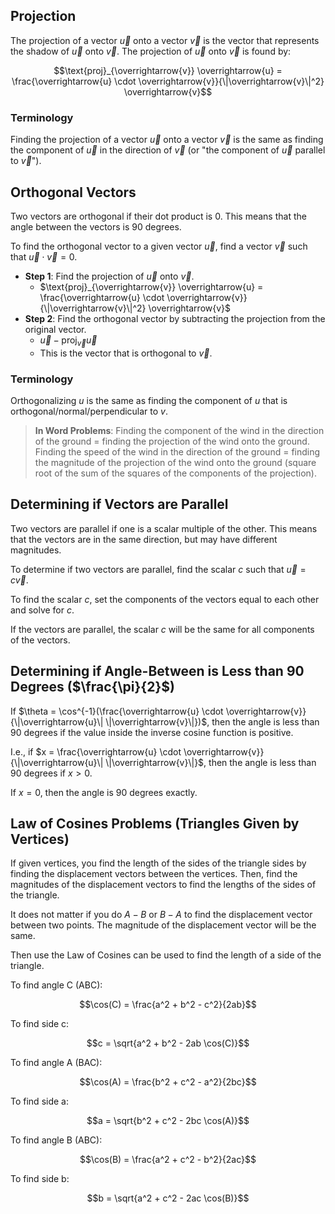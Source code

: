 
## Projection

The projection of a vector $\overrightarrow{u}$ onto a vector $\overrightarrow{v}$ is the vector that represents the shadow of $\overrightarrow{u}$ onto $\overrightarrow{v}$. The projection of $\overrightarrow{u}$ onto $\overrightarrow{v}$ is found by:

$$\text{proj}_{\overrightarrow{v}} \overrightarrow{u} = \frac{\overrightarrow{u} \cdot \overrightarrow{v}}{\|\overrightarrow{v}\|^2} \overrightarrow{v}$$

### Terminology

Finding the projection of a vector $\overrightarrow{u}$ onto a vector $\overrightarrow{v}$ is the same as finding the component of $\overrightarrow{u}$ in the direction of $\overrightarrow{v}$ (or "the component of $\overrightarrow{u}$ parallel to $\overrightarrow{v}$").


## Orthogonal Vectors

Two vectors are orthogonal if their dot product is 0. This means that the angle between the vectors is 90 degrees.

To find the orthogonal vector to a given vector $\overrightarrow{u}$, find a vector $\overrightarrow{v}$ such that $\overrightarrow{u} \cdot \overrightarrow{v} = 0$.

- **Step 1**: Find the projection of $\overrightarrow{u}$ onto $\overrightarrow{v}$.
  - $\text{proj}_{\overrightarrow{v}} \overrightarrow{u} = \frac{\overrightarrow{u} \cdot \overrightarrow{v}}{\|\overrightarrow{v}\|^2} \overrightarrow{v}$
- **Step 2**: Find the orthogonal vector by subtracting the projection from the original vector.
  - $\overrightarrow{u} - \text{proj}_{\overrightarrow{v}} \overrightarrow{u}$
  - This is the vector that is orthogonal to $\overrightarrow{v}$.

### Terminology

Orthogonalizing $u$ is the same as finding the component of $u$ that is orthogonal/normal/perpendicular to $v$.

> **In Word Problems**: Finding the component of the wind in the direction of the ground = finding the projection of the wind onto the ground. Finding the speed of the wind in the direction of the ground = finding the magnitude of the projection of the wind onto the ground (square root of the sum of the squares of the components of the projection).


## Determining if Vectors are Parallel

Two vectors are parallel if one is a scalar multiple of the other. This means that the vectors are in the same direction, but may have different magnitudes.

To determine if two vectors are parallel, find the scalar $c$ such that $\overrightarrow{u} = c \overrightarrow{v}$.

To find the scalar $c$, set the components of the vectors equal to each other and solve for $c$.

If the vectors are parallel, the scalar $c$ will be the same for all components of the vectors.


## Determining if Angle-Between is Less than 90 Degrees ($\frac{\pi}{2}$)

If $\theta = \cos^{-1}(\frac{\overrightarrow{u} \cdot \overrightarrow{v}}{\|\overrightarrow{u}\| \|\overrightarrow{v}\|})$, then the angle is less than 90 degrees if the value inside the inverse cosine function is positive.

I.e., if $x = \frac{\overrightarrow{u} \cdot \overrightarrow{v}}{\|\overrightarrow{u}\| \|\overrightarrow{v}\|}$, then the angle is less than 90 degrees if $x > 0$.

If $x = 0$, then the angle is 90 degrees exactly.


## Law of Cosines Problems (Triangles Given by Vertices)

If given vertices, you find the length of the sides of the triangle sides by finding the displacement vectors between the vertices. Then, find the magnitudes of the displacement vectors to find the lengths of the sides of the triangle.

It does not matter if you do $A - B$ or $B - A$ to find the displacement vector between two points. The magnitude of the displacement vector will be the same.

Then use the Law of Cosines can be used to find the length of a side of the triangle.

To find angle C (ABC):

$$\cos(C) = \frac{a^2 + b^2 - c^2}{2ab}$$

To find side c:

$$c = \sqrt{a^2 + b^2 - 2ab \cos(C)}$$

To find angle A (BAC):

$$\cos(A) = \frac{b^2 + c^2 - a^2}{2bc}$$

To find side a:

$$a = \sqrt{b^2 + c^2 - 2bc \cos(A)}$$

To find angle B (ABC):

$$\cos(B) = \frac{a^2 + c^2 - b^2}{2ac}$$

To find side b:

$$b = \sqrt{a^2 + c^2 - 2ac \cos(B)}$$
